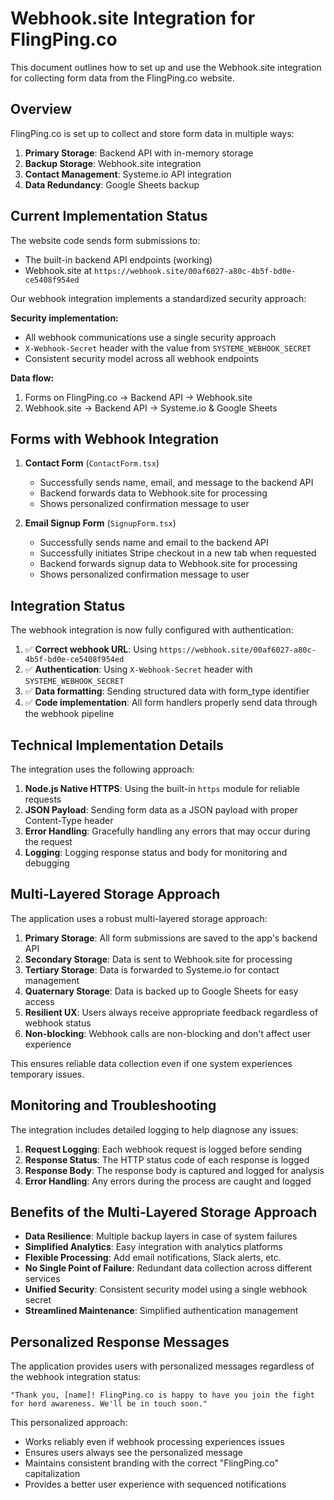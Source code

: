 # Webhook.site Integration for FlingPing.co

This document outlines how to set up and use the Webhook.site integration for collecting form data from the FlingPing.co website.

## Overview

FlingPing.co is set up to collect and store form data in multiple ways:

1. **Primary Storage**: Backend API with in-memory storage
2. **Backup Storage**: Webhook.site integration
3. **Contact Management**: Systeme.io API integration
4. **Data Redundancy**: Google Sheets backup

## Current Implementation Status

The website code sends form submissions to:
- The built-in backend API endpoints (working)
- Webhook.site at `https://webhook.site/00af6027-a80c-4b5f-bd0e-ce5408f954ed`

Our webhook integration implements a standardized security approach:

**Security implementation:**
- All webhook communications use a single security approach
- `X-Webhook-Secret` header with the value from `SYSTEME_WEBHOOK_SECRET`
- Consistent security model across all webhook endpoints

**Data flow:**
1. Forms on FlingPing.co → Backend API → Webhook.site
2. Webhook.site → Backend API → Systeme.io & Google Sheets

## Forms with Webhook Integration

1. **Contact Form** (`ContactForm.tsx`)
   - Successfully sends name, email, and message to the backend API
   - Backend forwards data to Webhook.site for processing
   - Shows personalized confirmation message to user

2. **Email Signup Form** (`SignupForm.tsx`)
   - Successfully sends name and email to the backend API
   - Successfully initiates Stripe checkout in a new tab when requested
   - Backend forwards signup data to Webhook.site for processing
   - Shows personalized confirmation message to user

## Integration Status

The webhook integration is now fully configured with authentication:

1. ✅ **Correct webhook URL**: Using `https://webhook.site/00af6027-a80c-4b5f-bd0e-ce5408f954ed`
2. ✅ **Authentication**: Using `X-Webhook-Secret` header with `SYSTEME_WEBHOOK_SECRET`
3. ✅ **Data formatting**: Sending structured data with form_type identifier
4. ✅ **Code implementation**: All form handlers properly send data through the webhook pipeline

## Technical Implementation Details

The integration uses the following approach:

1. **Node.js Native HTTPS**: Using the built-in `https` module for reliable requests
2. **JSON Payload**: Sending form data as a JSON payload with proper Content-Type header
3. **Error Handling**: Gracefully handling any errors that may occur during the request
4. **Logging**: Logging response status and body for monitoring and debugging

## Multi-Layered Storage Approach

The application uses a robust multi-layered storage approach:

1. **Primary Storage**: All form submissions are saved to the app's backend API
2. **Secondary Storage**: Data is sent to Webhook.site for processing
3. **Tertiary Storage**: Data is forwarded to Systeme.io for contact management
4. **Quaternary Storage**: Data is backed up to Google Sheets for easy access
5. **Resilient UX**: Users always receive appropriate feedback regardless of webhook status
6. **Non-blocking**: Webhook calls are non-blocking and don't affect user experience

This ensures reliable data collection even if one system experiences temporary issues.

## Monitoring and Troubleshooting

The integration includes detailed logging to help diagnose any issues:

1. **Request Logging**: Each webhook request is logged before sending
2. **Response Status**: The HTTP status code of each response is logged
3. **Response Body**: The response body is captured and logged for analysis
4. **Error Handling**: Any errors during the process are caught and logged

## Benefits of the Multi-Layered Storage Approach

- **Data Resilience**: Multiple backup layers in case of system failures
- **Simplified Analytics**: Easy integration with analytics platforms
- **Flexible Processing**: Add email notifications, Slack alerts, etc.
- **No Single Point of Failure**: Redundant data collection across different services
- **Unified Security**: Consistent security model using a single webhook secret
- **Streamlined Maintenance**: Simplified authentication management

## Personalized Response Messages

The application provides users with personalized messages regardless of the webhook integration status:

```
"Thank you, [name]! FlingPing.co is happy to have you join the fight for herd awareness. We'll be in touch soon."
```

This personalized approach:
- Works reliably even if webhook processing experiences issues
- Ensures users always see the personalized message
- Maintains consistent branding with the correct "FlingPing.co" capitalization
- Provides a better user experience with sequenced notifications